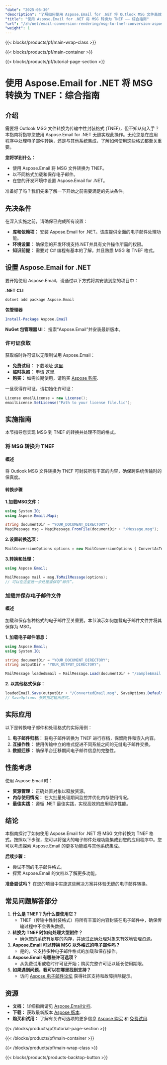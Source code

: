 ```yaml
---
"date": "2025-05-30"
"description": "了解如何使用 Aspose.Email for .NET 将 Outlook MSG 文件高效转换为 TNEF 格式。本指南涵盖设置、实施和实际应用。"
"title": "使用 Aspose.Email for .NET 将 MSG 转换为 TNEF —— 综合指南"
"url": "/zh/net/email-conversion-rendering/msg-to-tnef-conversion-aspose-email-net/"
"weight": 1
---
```


{{< blocks/products/pf/main-wrap-class >}}

{{< blocks/products/pf/main-container >}}

{{< blocks/products/pf/tutorial-page-section >}}
# 使用 Aspose.Email for .NET 将 MSG 转换为 TNEF：综合指南

## 介绍

需要将 Outlook MSG 文件转换为传输中性封装格式 (TNEF)，但不知从何入手？本指南将指导您使用 Aspose.Email for .NET 无缝实现此操作。无论您是在应用程序中处理电子邮件转换，还是与其他系统集成，了解如何使用这些格式都至关重要。

**您将学到什么：**
- 使用 Aspose.Email 将 MSG 文件转换为 TNEF。
- 以不同格式加载和保存电子邮件。
- 在您的开发环境中设置 Aspose.Email for .NET。

准备好了吗？我们先来了解一下开始之前需要满足的先决条件。

## 先决条件

在深入实施之前，请确保已完成所有设置：

- **库和依赖项：** 安装 Aspose.Email for .NET。该库提供全面的电子邮件处理功能。
- **环境设置：** 确保您的开发环境支持.NET并具有文件操作所需的权限。
- **知识前提：** 需要对 C# 编程有基本的了解，并且熟悉 MSG 和 TNEF 格式。

## 设置 Aspose.Email for .NET

要开始使用 Aspose.Email，请通过以下方式将其安装到您的项目中：

**.NET CLI**
```bash
dotnet add package Aspose.Email
```

**包管理器**
```powershell
Install-Package Aspose.Email
```

**NuGet 包管理器 UI：** 搜索“Aspose.Email”并安装最新版本。

### 许可证获取

获取临时许可证以无限制试用 Aspose.Email：
- **免费试用：** 下载地址 [这里](https://releases。aspose.com/email/net/).
- **临时执照：** 申请 [这里](https://purchase。aspose.com/temporary-license/).
- **购买：** 如需长期使用，请购买 [Aspose 购买](https://purchase。aspose.com/buy).

一旦获得许可证，请初始化许可证：
```csharp
License emailLicense = new License();
emailLicense.SetLicense("Path to your license file.lic");
```

## 实施指南

本节指导您实现 MSG 到 TNEF 的转换并处理不同的格式。

### 将 MSG 转换为 TNEF

#### 概述
将 Outlook MSG 文件转换为 TNEF 可封装所有丰富的内容，确保跨系统传输时的保真度。

#### 转换步骤
**1.加载MSG文件：**
```csharp
using System.IO;
using Aspose.Email.Mapi;

string documentDir = "YOUR_DOCUMENT_DIRECTORY";
MapiMessage msg = MapiMessage.FromFile(documentDir + "/Message.msg");
```

**2.设置转换选项：**
```csharp
MailConversionOptions options = new MailConversionOptions { ConvertAsTnef = true };
```

**3.转换和处理：**
```csharp
using Aspose.Email;

MailMessage mail = msg.ToMailMessage(options);
// 可以在这里进一步处理或保存“邮件”。
```

### 加载并保存电子邮件文件
#### 概述
加载和保存各种格式的电子邮件至关重要。本节演示如何加载电子邮件文件并将其保存为 MSG。

**1. 加载电子邮件消息：**
```csharp
using Aspose.Email;
using System.IO;

string documentDir = "YOUR_DOCUMENT_DIRECTORY";
string outputDir = "YOUR_OUTPUT_DIRECTORY";

MailMessage loadedEmail = MailMessage.Load(documentDir + "/SampleEmail.eml");
```

**2. 以其他格式保存：**
```csharp
loadedEmail.Save(outputDir + "/ConvertedEmail.msg", SaveOptions.DefaultMsgUnicode);
// SaveOptions 参数指定输出格式。
```

## 实际应用
以下是转换电子邮件和处理格式的实际用例：
1. **电子邮件归档：** 将电子邮件转换为 TNEF 进行存档，保留附件和嵌入内容。
2. **互操作性：** 使用传输中立的格式促进不同系统之间的无缝电子邮件交换。
3. **数据迁移：** 确保平台迁移期间电子邮件信息的完整性。

## 性能考虑
使用 Aspose.Email 时：
- **资源管理：** 正确处置对象以释放资源。
- **内存使用情况：** 在大批量处理期间监控并优化内存使用情况。
- **最佳实践：** 遵循 .NET 最佳实践，实现高效的应用程序性能。

## 结论
本指南探讨了如何使用 Aspose.Email for .NET 将 MSG 文件转换为 TNEF 格式。按照以下步骤，您可以将强大的电子邮件处理功能集成到您的应用程序中。您可以考虑探索 Aspose.Email 的更多功能或与其他系统集成。

**后续步骤：**
- 尝试不同的电子邮件格式。
- 探索 Aspose.Email 的文档以了解更多功能。

**准备尝试吗？** 在您的项目中实施这些解决方案并体验无缝的电子邮件转换。

## 常见问题解答部分
1. **什么是 TNEF？为什么要使用它？**
   - TNEF（传输中性封装格式）将所有丰富的内容封装在电子邮件中，确保传输过程中不会丢失数据。
2. **转换为 TNEF 时如何处理大型附件？**
   - 确保您的系统有足够的内存，并通过正确处理对象来有效地管理资源。
3. **Aspose.Email 可以转换 MSG 以外格式的电子邮件吗？**
   - 是的，它支持多种电子邮件格式的加载和保存操作。
4. **Aspose.Email 有哪些许可选项？**
   - 从免费试用或临时许可证开始；购买完整许可证以延长使用期限。
5. **如果遇到问题，我可以在哪里找到支持？**
   - 访问 [Aspose 电子邮件论坛](https://forum.aspose.com/c/email/10) 获得社区支持和故障排除提示。

## 资源
- **文档：** 详细指南请见 [Aspose.Email文档](https://reference。aspose.com/email/net/).
- **下载：** 获取最新版本 [Aspose 版本](https://releases。aspose.com/email/net/).
- **购买和试用：** 了解有关许可选项的更多信息 [Aspose 购买](https://purchase.aspose.com/buy) 和 [免费试用](https://releases。aspose.com/email/net/).

{{< /blocks/products/pf/tutorial-page-section >}}

{{< /blocks/products/pf/main-container >}}

{{< /blocks/products/pf/main-wrap-class >}}

{{< blocks/products/products-backtop-button >}}